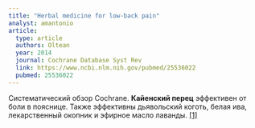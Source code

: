 ```yaml
---
title: "Herbal medicine for low-back pain"
analyst: amantonio
article:
  type: article
  authors: Oltean
  year: 2014
  journal: Cochrane Database Syst Rev
  link: https://www.ncbi.nlm.nih.gov/pubmed/25536022
  pubmed: 25536022
---
```


Систематический обзор Cochrane. **Кайенский перец** эффективен от боли в пояснице. Также эффективны дьявольский коготь, белая ива, лекарственный окопник и эфирное масло лаванды. [[1]](https://www.ncbi.nlm.nih.gov/pubmed/19140170)
